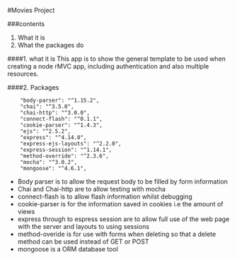 #Movies Project

###contents
1. What it is
2. What the packages do



####1. what it is
This app is to show the general template to be used when creating a node rMVC app, including authentication and also multiple resources.


####2. Packages

```
	"body-parser": "^1.15.2",
	"chai": "^3.5.0",
	"chai-http": "^3.0.0",
    "connect-flash": "^0.1.1",
    "cookie-parser": "^1.4.3",
    "ejs": "^2.5.2",
    "express": "^4.14.0",
    "express-ejs-layouts": "^2.2.0",
    "express-session": "^1.14.1",
    "method-override": "^2.3.6",
    "mocha": "^3.0.2",
    "mongoose": "^4.6.1",
```
  * Body parser is to allow the request body to be filled by form information
  * Chai and Chai-http are to allow testing with mocha
  * connect-flash is to allow flash information whilst debugging
  * cookie-parser is for the information saved in cookies i.e the amount of views
  * express through to espress session are to allow full use of the web page with the server and layouts to using sessions
  * method-overide is for use with forms when deleting so that a delete method can be used instead of GET or POST
  * mongoose is a ORM database tool
  
  
    
